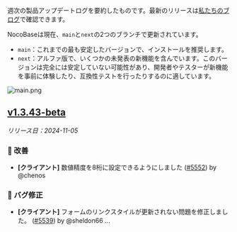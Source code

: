 週次の製品アップデートログを要約したものです。最新のリリースは[私たちのブログ](https://www.nocobase.com/en/blog/tags/release-notes)で確認できます。

NocoBaseは現在、`main`と`next`の2つのブランチで更新されています。

* `main`：これまでの最も安定したバージョンで、インストールを推奨します。
* `next`：アルファ版で、いくつかの未発表の新機能を含んでいます。このバージョンは完全には安定していない可能性があり、開発者やテスターが新機能を事前に体験したり、互換性テストを行ったりするのに適しています。

![main.png](https://static-docs.nocobase.com/47a3c71734c1d0f908b51f9ebd53c0ac.png)

## [v1.3.43-beta](https://www.nocobase.com/en/blog/v1.3.43-beta)

*リリース日：2024-11-05*

### 🚀 改善

- **[クライアント]** 数値精度を8桁に設定できるようにしました ([#5552](https://github.com/nocobase/nocobase/pull/5552)) by @chenos

### 🐛 バグ修正

- **[クライアント]** フォームのリンクスタイルが更新されない問題を修正しました。 ([#5539](https://github.com/nocobase/nocobase/pull/5539)) by @sheldon66
...